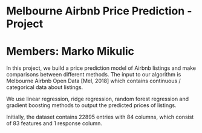 # Melbourne Airbnb Price Prediction - Project

# Members: Marko Mikulic

In this project, we build a price prediction model of Airbnb listings and make comparisons between
different methods. The input to our algorithm is Melbourne Airbnb Open Data [Mel, 2018] which
contains continuous / categorical data about listings.

We  use linear regression, ridge regression, random forest regression and gradient boosting methods to output the predicted prices
of listings.

Initially, the dataset contains 22895 entries with 84 columns, which consist of 83 features and 1 response column.
